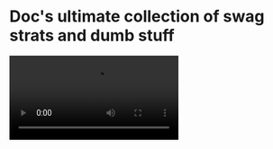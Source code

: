 # Doc's ultimate collection of swag strats and dumb stuff

![gif](https://github.com/DrMadThrust/vid-dump/blob/main/ASS-room-but-i-need-help.webm)
